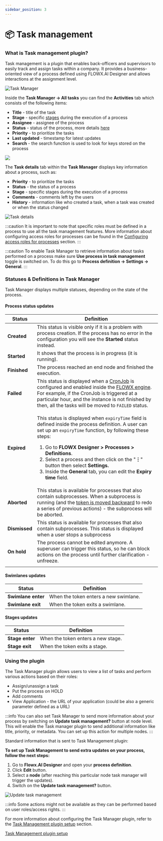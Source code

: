 ```yaml
---
sidebar_position: 3
---
```


# 📦 Task management

### What is Task management plugin?

Task management is a plugin that enables back-officers and supervisors to easily track and assign tasks within a company. It provides a business-oriented view of a process defined using FLOWX.AI Designer and allows interactions at the assignment level.

![Task Manager](https://s3.eu-west-1.amazonaws.com/docx.flowx.ai/3.1/task_management_overview.gif)

Inside the **Task Manager → All tasks** you can find the **Activities** tab which consists of the following items:

* **Title** - title of the task
* **Stage** - specific [stages](./using-stages.md) during the execution of a process
* **Assignee** - assignee of the process
* **Status** - status of the process, more details [here](#process-status-updates)
* **Priority** - to prioritize the tasks
* **Last updated** - timestamp for latest updates
* **Search** - the search function is used to look for keys stored on the process

![](https://s3.eu-west-1.amazonaws.com/docx.flowx.ai/3.1/indexed_keys.png)

The **Task details** tab within the **Task Manager** displays key information about a process, such as:

* **Priority** - to prioritize the tasks
* **Status** - the status of a process
* **Stage** - specific stages during the execution of a process
* **Comments** - comments left by the users
* **History** - information like who created a task, when a task was created or when the status changed

![Task details](https://s3.eu-west-1.amazonaws.com/docx.flowx.ai/3.1/task_mngmnt_task_details.png)

:::caution
It is important to note that specific roles must be defined in a process to use all the task management features. More information about configuring access roles for processes can be found in the [Configuring access roles for processes](../../../../platform-setup-guides/flowx-engine-setup-guide/configuring-access-roles-for-processes.md) section.
:::

:::caution
To enable Task Manager to retrieve information about tasks performed on a process make sure **Use process in task management** toggle is switched on. To do this go to **Process definition → Settings → General**.
:::


### Statuses & Definitions in Task Manager

Task Manager displays multiple statuses, depending on the state of the process.

#### Process status updates

| Status        | Definition                                                                                                                                                                                                                                                                                                                                                                                                                                                                                                                |
| ------------- | ------------------------------------------------------------------------------------------------------------------------------------------------------------------------------------------------------------------------------------------------------------------------------------------------------------------------------------------------------------------------------------------------------------------------------------------------------------------------------------------------------------------------- |
| **Created**   | This status is visible only if it is a problem with process creation. If the process has no error in the configuration you will see the **Started** status instead.                                                                                                                                                                                                                                                                                                                                                       |
| **Started**   | It shows that the process is in progress (it is running).                                                                                                                                                                                                                                                                                                                                                                                                                                                                 |
| **Finished**  | The process reached an end node and finished the execution.                                                                                                                                                                                                                                                                                                                                                                                                                                                               |
| **Failed**    | This status is displayed when a [CronJob](https://kubernetes.io/docs/concepts/workloads/controllers/cron-jobs/) is configured and enabled inside the [FLOWX engine](../../../core-components/flowx-engine/). For example, if the CronJob is triggered at a particular hour, and the instance is not finished by then, all the tasks will be moved to `FAILED` status.                                                                                                                                                     |
| **Expired**   | <p>This status is displayed when <code>expiryTime</code> field is defined inside the process definition. A user can set up an <code>expiryTime</code> function, by following these steps:</p><ol><li>Go to <strong>FLOWX Designer > Processes > Definitions</strong>.</li><li>Select a process and then click on the "<strong>⋮</strong>" <strong></strong> button then select <strong>Settings.</strong></li><li>Inside the <strong>General</strong> tab, you can edit the <strong>Expiry time</strong> field.</li></ol> |
| **Aborted**   | This status is available for processes that also contain subprocesses. When a subprocess is running (and the [token is moved backward](https://docs.flowx.ai/flowx-designer/managing-a-process-flow/moving-a-token-backwards-in-a-process) to redo a series of previous actions) - the subprocess will be aborted.                                                                                                                                                                                                        |
| **Dismissed** | This status is available for processes that also contain subprocesses. This status is displayed when a user stops a subprocess                                                                                                                                                                                                                                                                                                                                                                                            |
| **On hold**   | The process cannot be edited anymore. A superuser can trigger this status, so he can block actions on the process until further clarification - unfreeze.                                                                                                                                                                                                                                                                                                                                                                 |
|               |                                                                                                                                                                                                                                                                                                                                                                                                                                                                                                                           |

#### Swimlanes updates

| Status             | Definition                            |
| ------------------ | ------------------------------------- |
| **Swimlane enter** | When the token enters a new swimlane. |
| **Swimlane exit**  | When the token exits a swimlane.      |


#### Stages updates 

| Status          | Definition                         |
| --------------- | ---------------------------------- |
| **Stage enter** | When the token enters a new stage. |
| **Stage exit** | When the token exits a stage.      |


### Using the plugin

The Task Manager plugin allows users to view a list of tasks and perform various actions based on their roles:

* Assign/unassign a task
* Put the process on HOLD
* Add comments
* View Application - the URL of your application (could be also a generic parameter defined as a URL)

:::info
You can also set Task Manager to send more information about your process by switching on **Update task management?** button at node level. This will enable the Task manager plugin to send additional information like title, priority, or metadata. You can set up this action for multiple nodes.
:::

Standard information that is sent to Task Management plugin:

**To set up Task Management to send extra updates on your process, follow the next steps:**

1. Go to **Flowx.AI Designer** and open your **process definition**.
2. Click **Edit** button.
3. Select a **node** (after reaching this particular node task manager will trigger the updates).
4. Switch on the **Update task management?** button.

![Update task management](https://s3.eu-west-1.amazonaws.com/docx.flowx.ai/3.1/task_mngmnt_response.png)

:::info
Some actions might not be available as they can be performed based on user roles/access rights.
:::

For more information about configuring the Task Manager plugin, refer to the [Task Management plugin setup](../../plugins-setup-guide/task-management-plugin-setup/) section.

[Task Management plugin setup](../../plugins-setup-guide/task-management-plugin-setup/)
